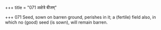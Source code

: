+++
title = "071 अक्षेत्रे बीजम्"

+++
071	Seed, sown on barren ground, perishes in it; a (fertile) field also, in which no (good) seed (is sown), will remain barren.